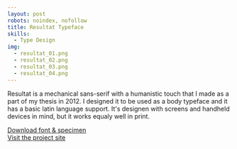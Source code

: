 ```yaml
---
layout: post
robots: noindex, nofollow
title: Resultat Typeface
skills:
  - Type Design
img:
  - resultat_01.png
  - resultat_02.png
  - resultat_03.png
  - resultat_04.png
---
```


Resultat is a mechanical sans-serif with a humanistic touch that I made as a part of my thesis in 2012. I designed it to be used as a body typeface and it has a basic latin language support. It's designen with screens and handheld devices in mind, but it works equaly well in print.

[Download font & specimen](http://thesis.mathiaslindholm.com/#downloads)  
[Visit the project site](http://thesis.mathiaslindholm.com/)